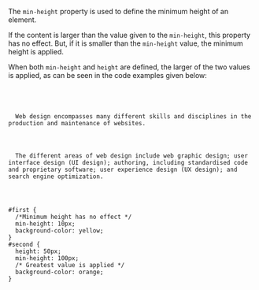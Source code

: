 The `min-height` property
is used to define the
minimum height of an element.

If the content is larger than the value
given to the `min-height`,
this property has no effect.
But, if it is smaller than the `min-height` value,
the minimum height is applied.

When both `min-height` and `height` are defined,
the larger of the two values is applied, as can be
seen in the code examples given below:

<codeblock language="css" type="lesson">
<code>
<panel language="html">
<p id="first">
  Web design encompasses many different skills and disciplines in the production and maintenance of websites.
</p>
<p id="second">
  The different areas of web design include web graphic design; user interface design (UI design); authoring, including standardised code and proprietary software; user experience design (UX design); and search engine optimization.
</p>
</panel>
<panel language="css">
#first {
  /*Minimum height has no effect */
  min-height: 10px;
  background-color: yellow;
}
#second {
  height: 50px;
  min-height: 100px;
  /* Greatest value is applied */
  background-color: orange;
}
</panel>
</code>
</codeblock>